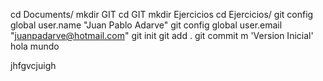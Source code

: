 cd Documents/
mkdir GIT
cd GIT
mkdir Ejercicios
cd Ejercicios/
git config global user.name "Juan Pablo Adarve"
git config global user.email "juanpadarve@hotmail.com"
git init
git add .
git commit m 'Version Inicial'
hola mundo

jhfgvcjuigh